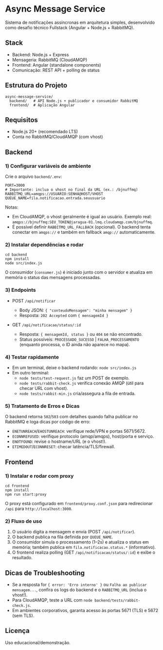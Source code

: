 # Async Message Service

Sistema de notificações assíncronas em arquitetura simples, desenvolvido como desafio técnico Fullstack (Angular + Node.js + RabbitMQ).

## Stack
- Backend: Node.js + Express
- Mensageria: RabbitMQ (CloudAMQP)
- Frontend: Angular (standalone components)
- Comunicação: REST API + polling de status

## Estrutura do Projeto
```
async-message-service/
  backend/   # API Node.js + publicador e consumidor RabbitMQ
  frontend/  # Aplicação Angular
```

## Requisitos
- Node.js 20+ (recomendado LTS)
- Conta no RabbitMQ/CloudAMQP (com vhost)

## Backend

### 1) Configurar variáveis de ambiente
Crie o arquivo `backend/.env`:

```env
PORT=3000
# Importante: inclua o vhost no final da URL (ex.: /bjnuffmq)
RABBITMQ_URL=amqps://USUARIO:SENHA@HOST/VHOST
QUEUE_NAME=fila.notificacao.entrada.seuusuario
```

Notas:
- Em CloudAMQP, o vhost geralmente é igual ao usuário. Exemplo real: `amqps://bjnuffmq:SEU_TOKEN@jaragua-01.lmq.cloudamqp.com/bjnuffmq`.
- É possível definir `RABBITMQ_URL_FALLBACK` (opcional). O backend tenta conectar em `amqps://` e também em fallback `amqp://` automaticamente.

### 2) Instalar dependências e rodar
```
cd backend
npm install
node src/index.js
```

O consumidor (`consumer.js`) é iniciado junto com o servidor e atualiza em memória o status das mensagens processadas.

### 3) Endpoints
- POST `/api/notificar`
  - Body JSON: `{ "conteudoMensagem": "minha mensagem" }`
  - Resposta: `202 Accepted` com `{ mensagemId }`

- GET `/api/notificacao/status/:id`
  - Resposta: `{ mensagemId, status }` ou `404` se não encontrado.
  - Status possíveis: `PROCESSADO_SUCESSO` | `FALHA_PROCESSAMENTO` (enquanto processa, o ID ainda não aparece no mapa).

### 4) Testar rapidamente
- Em um terminal, deixe o backend rodando: `node src/index.js`
- Em outro terminal:
  - `node tests/test-request.js` faz um POST de exemplo.
  - `node tests/rabbit-check.js` verifica conexão AMQP (útil para checar URL com vhost).
  - `node tests/rabbit-min.js` cria/assegura a fila de entrada.

### 5) Tratamento de Erros e Dicas
O backend retorna `502`/`503` com detalhes quando falha publicar no RabbitMQ e loga dicas por código de erro:
- `ENETUNREACH`/`EHOSTUNREACH`: verifique rede/VPN e portas 5671/5672.
- `ECONNREFUSED`: verifique protocolo (amqp/amqps), host/porta e serviço.
- `ENOTFOUND`: revise o hostname/URL (e o vhost!).
- `ETIMEDOUT`/`ECONNRESET`: checar latência/TLS/firewall.

## Frontend

### 1) Instalar e rodar com proxy
```
cd frontend
npm install
npm run start:proxy
```

O proxy está configurado em `frontend/proxy.conf.json` para redirecionar `/api` para `http://localhost:3000`.

### 2) Fluxo de uso
1. O usuário digita a mensagem e envia (POST `/api/notificar`).
2. O backend publica na fila definida por `QUEUE_NAME`.
3. O consumidor simula o processamento (1–2s) e atualiza o status em memória; também publica em `fila.notificacao.status.*` (informativo).
4. O frontend realiza polling (GET `/api/notificacao/status/:id`) e exibe o resultado.

## Dicas de Troubleshooting
- Se a resposta for `{ error: 'Erro interno' }` ou `Falha ao publicar mensagem...`, confira os logs do backend e o `RABBITMQ_URL` (inclua o vhost!).
- Para CloudAMQP, teste a URL com `node backend/tests/rabbit-check.js`.
- Em ambientes corporativos, garanta acesso às portas 5671 (TLS) e 5672 (sem TLS).

## Licença
Uso educacional/demonstração.

